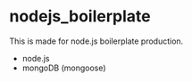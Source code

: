 # nodejs_boilerplate
This is made for node.js boilerplate production.

- node.js
- mongoDB (mongoose)

